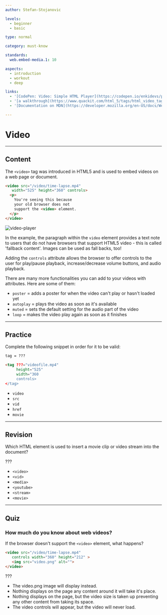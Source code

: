 ```yaml
---
author: Stefan-Stojanovic

levels:
  - beginner
  - basic

type: normal

category: must-know

standards:
  web.embed-media.1: 10

aspects:
  - introduction
  - workout
  - deep

links:
  - '[CodePen: Video: Simple HTML Player](https://codepen.io/enkidevs/pen/MBYOJb){code}'
  - '[a walkthrough](https://www.quackit.com/html_5/tags/html_video_tag.cfm){website}'
  - '[Documentation on MDN](https://developer.mozilla.org/en-US/docs/Web/HTML/Element/video){documentation}'

---
```

# Video
---
## Content

The `<video>` tag was introduced in HTML5 and is used to embed videos on a web page or document.

```html
<video src="/video/time-lapse.mp4"
   width="525" height="360" controls>
  <p>
    You're seeing this because
    your old browser does not 
    support the <video> element.
  </p>
</video>
```

![video-player](%3Csvg%20xmlns%3D%22http%3A%2F%2Fwww.w3.org%2F2000%2Fsvg%22%20width%3D%22320%22%20height%3D%22206%22%3E%3Cdefs%3E%3ClinearGradient%20id%3D%22a%22%20x1%3D%2250%25%22%20x2%3D%2250%25%22%20y1%3D%22.57352%25%22%20y2%3D%22100%25%22%3E%3Cstop%20offset%3D%220%25%22%20stop-color%3D%22%239C9C9C%22%2F%3E%3Cstop%20offset%3D%22100%25%22%20stop-color%3D%22%23D8D8D8%22%2F%3E%3C%2FlinearGradient%3E%3C%2Fdefs%3E%3Cg%20fill%3D%22none%22%20fill-rule%3D%22evenodd%22%3E%3Crect%20width%3D%22320%22%20height%3D%22206%22%20fill%3D%22%23FFF%22%20rx%3D%229%22%2F%3E%3Cg%20transform%3D%22translate%2820%2020%29%22%3E%3Cpath%20fill%3D%22url%28%23a%29%22%20stroke%3D%22%23979797%22%20d%3D%22M.5.5h279v165H.5z%22%2F%3E%3Crect%20width%3D%22240%22%20height%3D%224%22%20x%3D%2220%22%20y%3D%22149%22%20fill%3D%22%236A686A%22%20rx%3D%222%22%2F%3E%3Ccircle%20cx%3D%2222%22%20cy%3D%22151%22%20r%3D%226%22%20fill%3D%22%23D8D8D8%22%20stroke%3D%22%23979797%22%2F%3E%3C%2Fg%3E%3Ctext%20fill%3D%22%236A686A%22%20font-family%3D%22Roboto-Regular%2C%20Roboto%22%20font-size%3D%2214%22%3E%3Ctspan%20x%3D%2237%22%20y%3D%22158%22%3E0%3A00%20%2F%203%3A14%3C%2Ftspan%3E%3C%2Ftext%3E%3Cg%20stroke%3D%22%23ECE8E6%22%20transform%3D%22translate%28134%2064%29%22%3E%3Ccircle%20cx%3D%2226%22%20cy%3D%2226%22%20r%3D%2226%22%20fill%3D%22%23EEE%22%2F%3E%3Cpath%20fill%3D%22%23000%22%20d%3D%22M36%2026.5L22%2035V18z%22%2F%3E%3C%2Fg%3E%3Cg%20fill%3D%22%236A686A%22%20transform%3D%22translate%28275%20144%29%22%3E%3Ccircle%20cx%3D%222%22%20cy%3D%222%22%20r%3D%222%22%2F%3E%3Ccircle%20cx%3D%222%22%20cy%3D%228%22%20r%3D%222%22%2F%3E%3Ccircle%20cx%3D%222%22%20cy%3D%2214%22%20r%3D%222%22%2F%3E%3C%2Fg%3E%3Cg%20fill%3D%22%236A686A%22%3E%3Cpath%20d%3D%22M238%20145h5v2h-5z%22%2F%3E%3Cpath%20d%3D%22M240%20145v5h-2v-5zm-2%2014v-5h2v5z%22%2F%3E%3Cpath%20d%3D%22M238%20157h5v2h-5zm14%202h-5v-2h5z%22%2F%3E%3Cpath%20d%3D%22M250%20159v-5h2v5zm2-14v5h-2v-5z%22%2F%3E%3Cpath%20d%3D%22M252%20147h-5v-2h5z%22%2F%3E%3C%2Fg%3E%3Cpath%20fill%3D%22%236A686A%22%20d%3D%22M204%20149h9v6h-9z%22%2F%3E%3Cpath%20fill%3D%22%236A686A%22%20d%3D%22M206%20152l7-8v16z%22%2F%3E%3Cpath%20stroke%3D%22%236A686A%22%20d%3D%22M215.4487%20144.49083c2.994.84816%204.68394%202.50877%205.06981%204.98183.38587%202.47305.20052%204.52745-.55604%206.16321-1.036%201.6601-2.5406%203.05044-4.51376%204.17103%22%2F%3E%3Cpath%20fill%3D%22%236A686A%22%20d%3D%22M215%20149c1.30582.605%201.95873%201.49717%201.95873%202.67654%200%201.17937-.65291%202.28719-1.95873%203.32346v-6z%22%2F%3E%3C%2Fg%3E%3C%2Fsvg%3E)

In the example, the paragraph within the `video` element provides a text note to users that do not have browsers that support HTML5 video - this is called 'fallback content'. Images can be used as fall backs, too!

Adding the `controls` attribute allows the browser to offer controls to the user for play/pause playback, increase/decrease volume buttons, and audio playback.

There are many more functionalities you can add to your videos with attributes. Here are some of them:
 - `poster` = adds a poster for when the video can't play or hasn't loaded yet
 - `autoplay` = plays the video as soon as it's available
 - `muted` = sets the default setting for the audio part of the video
 - `loop` = makes the video play again as soon as it finishes
  

---
## Practice

Complete the following snippet in order for it to be valid:
```html
tag = ???

<tag ???="videofile.mp4" 
     height="525" 
     width="360 
     controls>
</tag>
```
* `video`
* `src`
* `vid`
* `href`
* `movie`


---
## Revision

Which HTML element is used to insert a movie clip or video stream into the document?

???

* `<video>`
* `<vid>`
* `<media>`
* `<youtube>`
* `<stream>`
* `<movie>`

---
## Quiz

### How much do you know about web videos?

If the browser doesn't support the `<video>` element, what happens? 

```html
<video src="/video/time-lapse.mp4"
   controls width="360" height="212" >
   <img src="video.png" alt="">
</video>
```

???

* The video.png image will display instead. 
* Nothing displays on the page any content around it will take it's place. 
* Nothing displays on the page, but the video size is taken up preventing any other content from taking its space.
* The video controls will appear, but the video will never load.

